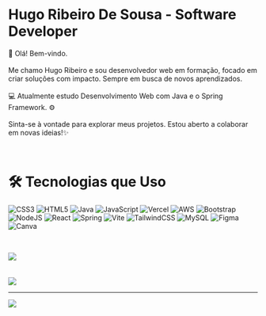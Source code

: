 # Hugo Ribeiro De Sousa - Software Developer
👋 Olá! Bem-vindo.<br><br>Me chamo Hugo Ribeiro e sou desenvolvedor web em formação, focado em criar soluções com impacto. Sempre em busca de novos aprendizados.<br><br>💻 Atualmente estudo Desenvolvimento Web com Java e o Spring Framework. ⚙️<br><br>Sinta-se à vontade para explorar meus projetos. Estou aberto a colaborar em novas ideias!✨

<br>

# 🛠️ Tecnologias que Uso

![CSS3](https://img.shields.io/badge/css3-%231572B6.svg?style=flat-square&logo=css3&logoColor=white) ![HTML5](https://img.shields.io/badge/html5-%23E34F26.svg?style=flat-square&logo=html5&logoColor=white) ![Java](https://img.shields.io/badge/java-%23ED8B00.svg?style=flat-square&logo=openjdk&logoColor=white) ![JavaScript](https://img.shields.io/badge/javascript-%23323330.svg?style=flat-square&logo=javascript&logoColor=%23F7DF1E) ![Vercel](https://img.shields.io/badge/vercel-%23000000.svg?style=flat-square&logo=vercel&logoColor=white) ![AWS](https://img.shields.io/badge/AWS-%23FF9900.svg?style=flat-square&logo=amazon-aws&logoColor=white) ![Bootstrap](https://img.shields.io/badge/bootstrap-%238511FA.svg?style=flat-square&logo=bootstrap&logoColor=white)<br/> ![NodeJS](https://img.shields.io/badge/node.js-6DA55F?style=flat-square&logo=node.js&logoColor=white) ![React](https://img.shields.io/badge/react-%2320232a.svg?style=flat-square&logo=react&logoColor=%2361DAFB) ![Spring](https://img.shields.io/badge/spring-%236DB33F.svg?style=flat-square&logo=spring&logoColor=white) ![Vite](https://img.shields.io/badge/vite-%23646CFF.svg?style=flat-square&logo=vite&logoColor=white) ![TailwindCSS](https://img.shields.io/badge/tailwindcss-%2338B2AC.svg?style=flat-square&logo=tailwind-css&logoColor=white) ![MySQL](https://img.shields.io/badge/mysql-4479A1.svg?style=flat-square&logo=mysql&logoColor=white) ![Figma](https://img.shields.io/badge/figma-%23F24E1E.svg?style=flat-square&logo=figma&logoColor=white) ![Canva](https://img.shields.io/badge/Canva-%2300C4CC.svg?style=flat-square&logo=Canva&logoColor=white)


<br/>


![](https://github-readme-stats.vercel.app/api?username=hugoribeirodev&theme=rose_pine&hide_border=false&include_all_commits=false&count_private=false)<br><br><br>
![](https://github-readme-stats.vercel.app/api/top-langs/?username=hugoribeirodev&theme=rose_pine&hide_border=false&include_all_commits=false&count_private=false&layout=compact)


---
[![](https://visitcount.itsvg.in/api?id=hugoribeirodev&icon=0&color=9)](https://visitcount.itsvg.in)

<!-- Proudly created with GPRM ( https://gprm.itsvg.in ) -->
